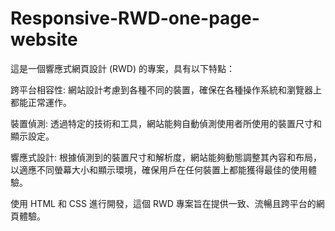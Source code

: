 # Responsive-RWD-one-page-website
這是一個響應式網頁設計 (RWD) 的專案，具有以下特點：

跨平台相容性: 網站設計考慮到各種不同的裝置，確保在各種操作系統和瀏覽器上都能正常運作。

裝置偵測: 透過特定的技術和工具，網站能夠自動偵測使用者所使用的裝置尺寸和顯示設定。

響應式設計: 根據偵測到的裝置尺寸和解析度，網站能夠動態調整其內容和布局，以適應不同螢幕大小和顯示環境，確保用戶在任何裝置上都能獲得最佳的使用體驗。

使用 HTML 和 CSS 進行開發，這個 RWD 專案旨在提供一致、流暢且跨平台的網頁體驗。
